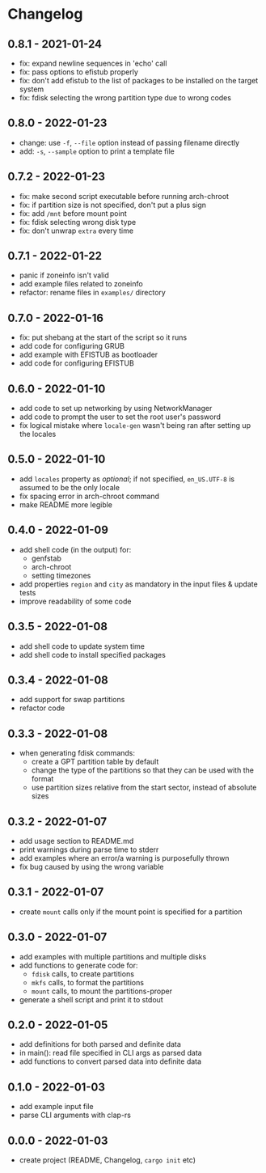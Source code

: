 # Changelog

## 0.8.1 - 2021-01-24

- fix: expand newline sequences in 'echo' call
- fix: pass options to efistub properly
- fix: don't add efistub to the list of packages to be installed on the target
system
- fix: fdisk selecting the wrong partition type due to wrong codes

## 0.8.0 - 2022-01-23

- change: use `-f`, `--file` option instead of passing filename directly
- add: `-s`, `--sample` option to print a template file

## 0.7.2 - 2022-01-23

- fix: make second script executable before running arch-chroot
- fix: if partition size is not specified, don't put a plus sign
- fix: add `/mnt` before mount point
- fix: fdisk selecting wrong disk type
- fix: don't unwrap `extra` every time

## 0.7.1 - 2022-01-22

- panic if zoneinfo isn't valid
- add example files related to zoneinfo
- refactor: rename files in `examples/` directory

## 0.7.0 - 2022-01-16

- fix: put shebang at the start of the script so it runs
- add code for configuring GRUB
- add example with EFISTUB as bootloader
- add code for configuring EFISTUB

## 0.6.0 - 2022-01-10

- add code to set up networking by using NetworkManager
- add code to prompt the user to set the root user's password
- fix logical mistake where `locale-gen` wasn't being ran after setting up the locales

## 0.5.0 - 2022-01-10

- add `locales` property as *optional*; if not specified, `en_US.UTF-8` is
assumed to be the only locale
- fix spacing error in arch-chroot command
- make README more legible

## 0.4.0 - 2022-01-09

- add shell code (in the output) for:
    - genfstab
    - arch-chroot
    - setting timezones
- add properties `region` and `city` as mandatory in the input files & update
tests
- improve readability of some code

## 0.3.5 - 2022-01-08

- add shell code to update system time
- add shell code to install specified packages

## 0.3.4 - 2022-01-08

- add support for swap partitions
- refactor code

## 0.3.3 - 2022-01-08

- when generating fdisk commands:
    - create a GPT partition table by default
    - change the type of the partitions so that they can be used with the format
    - use partition sizes relative from the start sector, instead of absolute
    sizes

## 0.3.2 - 2022-01-07

- add usage section to README.md
- print warnings during parse time to stderr
- add examples where an error/a warning is purposefully thrown
- fix bug caused by using the wrong variable

## 0.3.1 - 2022-01-07

- create `mount` calls only if the mount point is specified for a partition

## 0.3.0 - 2022-01-07

- add examples with multiple partitions and multiple disks
- add functions to generate code for:
    - `fdisk` calls, to create partitions
    - `mkfs` calls, to format the partitions
    - `mount` calls, to mount the partitions-proper
- generate a shell script and print it to stdout

## 0.2.0 - 2022-01-05

- add definitions for both parsed and definite data
- in main(): read file specified in CLI args as parsed data
- add functions to convert parsed data into definite data

## 0.1.0 - 2022-01-03

- add example input file
- parse CLI arguments with clap-rs

## 0.0.0 - 2022-01-03

- create project (README, Changelog, `cargo init` etc)
